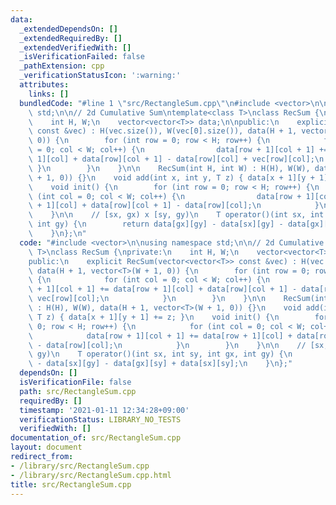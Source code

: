 ```yaml
---
data:
  _extendedDependsOn: []
  _extendedRequiredBy: []
  _extendedVerifiedWith: []
  _isVerificationFailed: false
  _pathExtension: cpp
  _verificationStatusIcon: ':warning:'
  attributes:
    links: []
  bundledCode: "#line 1 \"src/RectangleSum.cpp\"\n#include <vector>\n\nusing namespace\
    \ std;\n\n// 2d Cumulative Sum\ntemplate<class T>\nclass RecSum {\nprivate:\n\
    \    int H, W;\n    vector<vector<T>> data;\n\npublic:\n    explicit RecSum(vector<vector<T>>\
    \ const &vec) : H(vec.size()), W(vec[0].size()), data(H + 1, vector<T>(W + 1,\
    \ 0)) {\n        for (int row = 0; row < H; row++) {\n            for (int col\
    \ = 0; col < W; col++) {\n                data[row + 1][col + 1] += data[row +\
    \ 1][col] + data[row][col + 1] - data[row][col] + vec[row][col];\n           \
    \ }\n        }\n    }\n\n    RecSum(int H, int W) : H(H), W(W), data(H + 1, vector<T>(W\
    \ + 1, 0)) {}\n    void add(int x, int y, T z) { data[x + 1][y + 1] += z; }\n\
    \    void init() {\n        for (int row = 0; row < H; row++) {\n            for\
    \ (int col = 0; col < W; col++) {\n                data[row + 1][col + 1] += data[row\
    \ + 1][col] + data[row][col + 1] - data[row][col];\n            }\n        }\n\
    \    }\n\n    // [sx, gx) x [sy, gy)\n    T operator()(int sx, int sy, int gx,\
    \ int gy) {\n        return data[gx][gy] - data[sx][gy] - data[gx][sy] + data[sx][sy];\n\
    \    }\n};\n"
  code: "#include <vector>\n\nusing namespace std;\n\n// 2d Cumulative Sum\ntemplate<class\
    \ T>\nclass RecSum {\nprivate:\n    int H, W;\n    vector<vector<T>> data;\n\n\
    public:\n    explicit RecSum(vector<vector<T>> const &vec) : H(vec.size()), W(vec[0].size()),\
    \ data(H + 1, vector<T>(W + 1, 0)) {\n        for (int row = 0; row < H; row++)\
    \ {\n            for (int col = 0; col < W; col++) {\n                data[row\
    \ + 1][col + 1] += data[row + 1][col] + data[row][col + 1] - data[row][col] +\
    \ vec[row][col];\n            }\n        }\n    }\n\n    RecSum(int H, int W)\
    \ : H(H), W(W), data(H + 1, vector<T>(W + 1, 0)) {}\n    void add(int x, int y,\
    \ T z) { data[x + 1][y + 1] += z; }\n    void init() {\n        for (int row =\
    \ 0; row < H; row++) {\n            for (int col = 0; col < W; col++) {\n    \
    \            data[row + 1][col + 1] += data[row + 1][col] + data[row][col + 1]\
    \ - data[row][col];\n            }\n        }\n    }\n\n    // [sx, gx) x [sy,\
    \ gy)\n    T operator()(int sx, int sy, int gx, int gy) {\n        return data[gx][gy]\
    \ - data[sx][gy] - data[gx][sy] + data[sx][sy];\n    }\n};"
  dependsOn: []
  isVerificationFile: false
  path: src/RectangleSum.cpp
  requiredBy: []
  timestamp: '2021-01-11 12:34:28+09:00'
  verificationStatus: LIBRARY_NO_TESTS
  verifiedWith: []
documentation_of: src/RectangleSum.cpp
layout: document
redirect_from:
- /library/src/RectangleSum.cpp
- /library/src/RectangleSum.cpp.html
title: src/RectangleSum.cpp
---
```

